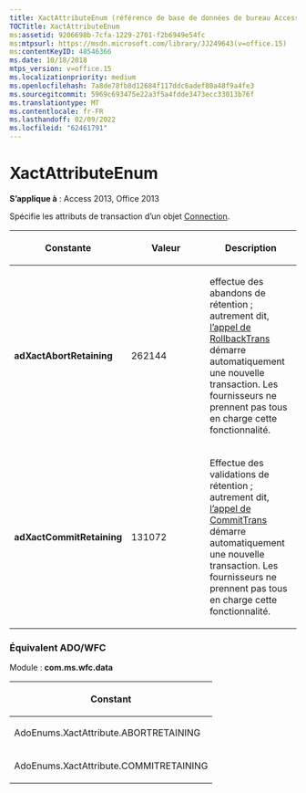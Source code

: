 ```yaml
---
title: XactAttributeEnum (référence de base de données de bureau Access)
TOCTitle: XactAttributeEnum
ms:assetid: 9206698b-7cfa-1229-2701-f2b6949e54fc
ms:mtpsurl: https://msdn.microsoft.com/library/JJ249643(v=office.15)
ms:contentKeyID: 48546366
ms.date: 10/18/2018
mtps_version: v=office.15
ms.localizationpriority: medium
ms.openlocfilehash: 7a8de78fb8d12684f117ddc6adef80a48f9a4fe3
ms.sourcegitcommit: 5969c693475e22a3f5a4fdde3473ecc33013b76f
ms.translationtype: MT
ms.contentlocale: fr-FR
ms.lasthandoff: 02/09/2022
ms.locfileid: "62461791"
---
```

# <a name="xactattributeenum"></a>XactAttributeEnum

**S’applique à** : Access 2013, Office 2013

Spécifie les attributs de transaction d’un objet [Connection](connection-object-ado.md).


<table>
<colgroup>
<col style="width: 33%" />
<col style="width: 33%" />
<col style="width: 33%" />
</colgroup>
<thead>
<tr class="header">
<th><p>Constante</p></th>
<th><p>Valeur</p></th>
<th><p>Description</p></th>
</tr>
</thead>
<tbody>
<tr class="odd">
<td><p><strong>adXactAbortRetaining</strong></p></td>
<td><p>262144</p></td>
<td><p>effectue des abandons de rétention ; autrement dit, <a href="begintrans-committrans-and-rollbacktrans-methods-ado.md">l’appel de RollbackTrans</a> démarre automatiquement une nouvelle transaction. Les fournisseurs ne prennent pas tous en charge cette fonctionnalité.</p></td>
</tr>
<tr class="even">
<td><p><strong>adXactCommitRetaining</strong></p></td>
<td><p>131072</p></td>
<td><p>Effectue des validations de rétention ; autrement dit, <a href="begintrans-committrans-and-rollbacktrans-methods-ado.md">l’appel de CommitTrans</a> démarre automatiquement une nouvelle transaction. Les fournisseurs ne prennent pas tous en charge cette fonctionnalité.</p></td>
</tr>
</tbody>
</table>


### <a name="adowfc-equivalent"></a>Équivalent ADO/WFC

Module : **com.ms.wfc.data**

<table>
<colgroup>
<col style="width: 100%" />
</colgroup>
<thead>
<tr class="header">
<th><p>Constant</p></th>
</tr>
</thead>
<tbody>
<tr class="odd">
<td><p>AdoEnums.XactAttribute.ABORTRETAINING</p></td>
</tr>
<tr class="even">
<td><p>AdoEnums.XactAttribute.COMMITRETAINING</p></td>
</tr>
</tbody>
</table>

